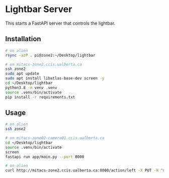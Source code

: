 # Lightbar Server

This starts a FastAPI server that controls the lightbar.

## Installation
```bash
# on alien
rsync -azP . pi@zone2:~/Desktop/lightbar

# on mitacs-zone2.ccis.ualberta.ca
ssh zone2
sudo apt update
sudo apt install libatlas-base-dev screen -y
cd ~/Desktop/lightbar
python3.8 -m venv .venv
source .venv/bin/activate
pip install -r requirements.txt
```


## Usage
```bash
# on alien
ssh zone2

# on mitacs-zone02-camera01.ccis.ualberta.ca
cd ~/Desktop/lightbar
source .venv/bin/activate
screen
fastapi run app/main.py --port 8000

# on alien
curl http://mitacs-zone2.ccis.ualberta.ca:8000/action/left -X PUT -H "Content-Type: application/json" -d '{"array": [1.0, 1.0, 1.0, 1.0, 1.0, 1.0]}'
```
